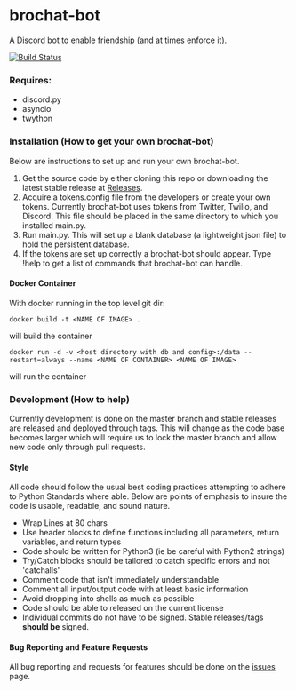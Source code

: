 # brochat-bot
A Discord bot to enable friendship (and at times enforce it).

[![Build Status](https://travis-ci.org/nluedtke/brochat-bot.svg?branch=master)](https://travis-ci.org/nluedtke/brochat-bot.svg?branch=master)

### Requires:
  - discord.py
  - asyncio
  - twython

### Installation (How to get your own brochat-bot)
Below are instructions to set up and run your own brochat-bot.

  1) Get the source code by either cloning this repo or downloading the 
  latest stable release at [Releases](../../releases/latest).
  2) Acquire a tokens.config file from the developers or create your own
   tokens. Currently brochat-bot uses tokens from Twitter, Twilio, and 
   Discord. This file should be placed in the same directory to which 
   you installed main.py.
  3) Run main.py. This will set up a blank database (a lightweight json 
   file) to hold the persistent database.
  4) If the tokens are set up correctly a brochat-bot should appear. 
  Type !help to get a list of commands that brochat-bot can handle.

#### Docker Container
With docker running in the top level git dir:
```
docker build -t <NAME OF IMAGE> .
```
will build the container
```
docker run -d -v <host directory with db and config>:/data --restart=always --name <NAME OF CONTAINER> <NAME OF IMAGE>
```
will run the container

### Development (How to help)
Currently development is done on the master branch and stable releases 
are released and deployed through tags. This will change as the code 
base becomes larger which will require us to lock the master branch and 
allow new code only through pull requests. 
#### Style
All code should follow the usual best coding practices attempting to 
adhere to Python Standards where able. Below are points of emphasis to 
insure the code is usable, readable, and sound nature.
  
  - Wrap Lines at 80 chars
  - Use header blocks to define functions including all parameters, 
  return variables, and return types
  - Code should be written for Python3 (ie be careful with Python2 
  strings)
  - Try/Catch blocks should be tailored to catch specific errors and 
  not 'catchalls'
  - Comment code that isn't immediately understandable
  - Comment all input/output code with at least basic information
  - Avoid dropping into shells as much as possible
  - Code should be able to released on the current license
  - Individual commits do not have to be signed. Stable releases/tags 
  **should be** signed.
#### Bug Reporting and Feature Requests
All bug reporting and requests for features should be done on the 
[issues](../../issues/) page.
